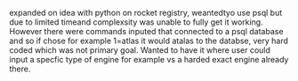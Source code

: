 expanded on idea with python on rocket registry, weantedtyo use psql but due to limited timeand complexsity was unable to fully get it working. However there were commands inputed that connected to a psql database and so if chose for example 1=atlas it would atalas to the databse, very hard coded which was not primary goal. Wanted to have it where user could input a specfic type of engine for example vs a harded exact engine already there. 